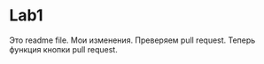 # Lab1

Это readme file. Мои изменения. Преверяем pull request. 
Теперь функция кнопки pull request.
